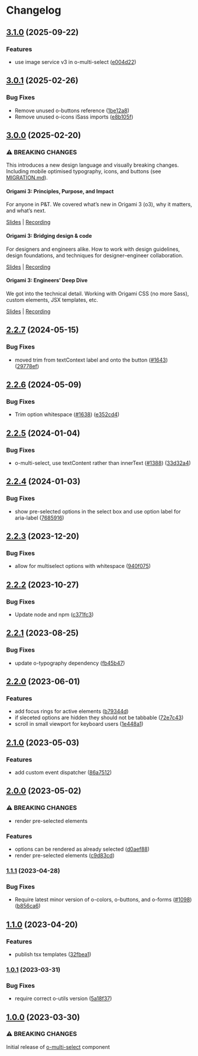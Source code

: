 # Changelog

## [3.1.0](https://github.com/Financial-Times/origami/compare/o-multi-select-v3.0.1...o-multi-select-v3.1.0) (2025-09-22)


### Features

* use image service v3 in o-multi-select ([e004d22](https://github.com/Financial-Times/origami/commit/e004d225440296f5892bda844fdfa4aa6b04105d))

## [3.0.1](https://github.com/Financial-Times/origami/compare/o-multi-select-v3.0.0...o-multi-select-v3.0.1) (2025-02-26)


### Bug Fixes

* Remove unused o-buttons reference ([1be12a8](https://github.com/Financial-Times/origami/commit/1be12a809a44421541412363671445477454656a))
* Remove unused o-icons iSass imports ([e8b105f](https://github.com/Financial-Times/origami/commit/e8b105fa887fbc50e5030fb1f398989df290046b))

## [3.0.0](https://github.com/Financial-Times/origami/compare/o-multi-select-v2.2.7...o-multi-select-v3.0.0) (2025-02-20)

### ⚠ BREAKING CHANGES

This introduces a new design language and visually breaking changes. Including mobile optimised typography, icons, and buttons (see [MIGRATION.md](./MIGRATION.md)).

#### Origami 3: Principles, Purpose, and Impact

For anyone in P&T. We covered what’s new in Origami 3 (o3), why it matters, and what’s next.

[Slides](https://docs.google.com/presentation/d/1Qs8RHpMrDxxP5LyrVlnsUHnS3AriRK5-IboUeneRyMs/edit#slide=id.g764506c38c_0_357) | [Recording](https://drive.google.com/file/d/1OMW9zdTOEUvWyW1trsFqL3XhpTejYelO/view)

#### Origami 3: Bridging design & code

For designers and engineers alike. How to work with design guidelines, design foundations, and techniques for designer–engineer collaboration.

[Slides](https://docs.google.com/presentation/d/1pGBKFNv-g8RbY2g3SJ7v823XBI-MQqpjHrdgg9B6bzI/edit#slide=id.g764506c38c_0_357) | [Recording](https://drive.google.com/file/d/14hWVKM690arNEWROPHx9gmebnOUa6wlM/view)

#### Origami 3: Engineers’ Deep Dive

We got into the technical detail. Working with Origami CSS (no more Sass), custom elements, JSX templates, etc.

[Slides](https://docs.google.com/presentation/d/1s1S959CwZYnd0Q89EhsDFLFUuy2HZ9UnpBVaDHDFX7A/edit#slide=id.g3347c4befb5_0_402) | [Recording](https://drive.google.com/file/d/1hDtSN8Ce_P0Vr_dv0KXuXhs5Q9aHfvAp/view)

## [2.2.7](https://github.com/Financial-Times/origami/compare/o-multi-select-v2.2.6...o-multi-select-v2.2.7) (2024-05-15)

### Bug Fixes

- moved trim from textContext label and onto the button ([#1643](https://github.com/Financial-Times/origami/issues/1643)) ([29778ef](https://github.com/Financial-Times/origami/commit/29778efab444bbb8f631d7c8b126749ae0d3a072))

## [2.2.6](https://github.com/Financial-Times/origami/compare/o-multi-select-v2.2.5...o-multi-select-v2.2.6) (2024-05-09)

### Bug Fixes

- Trim option whitespace ([#1638](https://github.com/Financial-Times/origami/issues/1638)) ([e352cd4](https://github.com/Financial-Times/origami/commit/e352cd4bcda6fb52dfb0da3ea3b2a0649d0a96b5))

## [2.2.5](https://github.com/Financial-Times/origami/compare/o-multi-select-v2.2.4...o-multi-select-v2.2.5) (2024-01-04)

### Bug Fixes

- o-multi-select, use textContent rather than innerText ([#1388](https://github.com/Financial-Times/origami/issues/1388)) ([33d32a4](https://github.com/Financial-Times/origami/commit/33d32a405a672b79d7cb3594e5d4c5e4ca98a423))

## [2.2.4](https://github.com/Financial-Times/origami/compare/o-multi-select-v2.2.3...o-multi-select-v2.2.4) (2024-01-03)

### Bug Fixes

- show pre-selected options in the select box and use option label for aria-label ([7685916](https://github.com/Financial-Times/origami/commit/76859168432af6ac633868a66ae72e50898feedb))

## [2.2.3](https://github.com/Financial-Times/origami/compare/o-multi-select-v2.2.2...o-multi-select-v2.2.3) (2023-12-20)

### Bug Fixes

- allow for multiselect options with whitespace ([940f075](https://github.com/Financial-Times/origami/commit/940f075a4c73c31cbc78ba2079dd6c7293265a3c))

## [2.2.2](https://github.com/Financial-Times/origami/compare/o-multi-select-v2.2.1...o-multi-select-v2.2.2) (2023-10-27)

### Bug Fixes

- Update node and npm ([c371fc3](https://github.com/Financial-Times/origami/commit/c371fc3f7f2d66266dbca95862ecef3ddeb1f339))

## [2.2.1](https://github.com/Financial-Times/origami/compare/o-multi-select-v2.2.0...o-multi-select-v2.2.1) (2023-08-25)

### Bug Fixes

- update o-typography dependency ([fb45b47](https://github.com/Financial-Times/origami/commit/fb45b47274241ea828f7dd50233441a76a215a51))

## [2.2.0](https://www.github.com/Financial-Times/origami/compare/o-multi-select-v2.1.0...o-multi-select-v2.2.0) (2023-06-01)

### Features

- add focus rings for active elements ([b79344d](https://www.github.com/Financial-Times/origami/commit/b79344dffb464001ef7e9582b3ccf05a96770112))
- if sleceted options are hidden they should not be tabbable ([72e7c43](https://www.github.com/Financial-Times/origami/commit/72e7c4357030b3e5c2fc6ee0bfec7208dfb72db5))
- scroll in small viewport for keyboard users ([1e448a1](https://www.github.com/Financial-Times/origami/commit/1e448a18c394116f13caf4e67882c7acda2f828a))

## [2.1.0](https://www.github.com/Financial-Times/origami/compare/o-multi-select-v2.0.0...o-multi-select-v2.1.0) (2023-05-03)

### Features

- add custom event dispatcher ([86a7512](https://www.github.com/Financial-Times/origami/commit/86a7512250ca0148a59302b681ed6ac4981a2206))

## [2.0.0](https://www.github.com/Financial-Times/origami/compare/o-multi-select-v1.1.1...o-multi-select-v2.0.0) (2023-05-02)

### ⚠ BREAKING CHANGES

- render pre-selected elements

### Features

- options can be rendered as already selected ([d0aef88](https://www.github.com/Financial-Times/origami/commit/d0aef88a222516661819bd70a17b871ea14f12bb))
- render pre-selected elements ([c9d83cd](https://www.github.com/Financial-Times/origami/commit/c9d83cd7c3dd86d6b67fa92a9acaee5c958865f3))

### [1.1.1](https://www.github.com/Financial-Times/origami/compare/o-multi-select-v1.1.0...o-multi-select-v1.1.1) (2023-04-28)

### Bug Fixes

- Require latest minor version of o-colors, o-buttons, and o-forms ([#1098](https://www.github.com/Financial-Times/origami/issues/1098)) ([b856ca6](https://www.github.com/Financial-Times/origami/commit/b856ca66c9ec555f3c70833ffa35cb05cd19841f))

## [1.1.0](https://www.github.com/Financial-Times/origami/compare/o-multi-select-v1.0.1...o-multi-select-v1.1.0) (2023-04-20)

### Features

- publish tsx templates ([32fbea1](https://www.github.com/Financial-Times/origami/commit/32fbea121920d943f62f0ae3f6707bc9832bd3e6))

### [1.0.1](https://www.github.com/Financial-Times/origami/compare/o-multi-select-v1.0.0...o-multi-select-v1.0.1) (2023-03-31)

### Bug Fixes

- require correct o-utils version ([5a18f37](https://www.github.com/Financial-Times/origami/commit/5a18f377ede852ed0b0c35707f69bfdb9537763c))

## [1.0.0](https://www.github.com/Financial-Times/origami/compare/o-multi-select-v0.0.0...o-multi-select-v1.0.0) (2023-03-30)

### ⚠ BREAKING CHANGES

Initial release of [o-multi-select](./README.md) component
